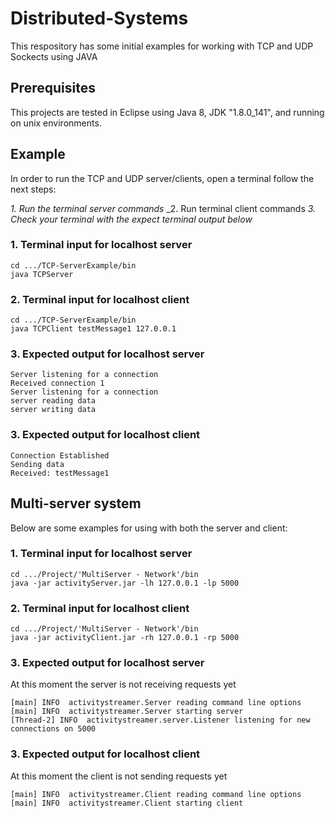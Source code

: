 # Distributed-Systems
This respository has some initial examples for working with TCP and UDP Sockects using JAVA


## Prerequisites
This projects are tested in Eclipse using Java 8, JDK "1.8.0_141", and running on unix environments.

## Example

In order to run the TCP and UDP server/clients, open a terminal follow the next steps:

_1. Run the terminal server commands_
_2. Run terminal client commands 
_3. Check your terminal with the expect terminal output below_

### 1. Terminal input for localhost server
```
cd .../TCP-ServerExample/bin
java TCPServer
```

### 2. Terminal input for localhost client
```
cd .../TCP-ServerExample/bin
java TCPClient testMessage1 127.0.0.1

```

### 3. Expected output for localhost server
```
Server listening for a connection
Received connection 1
Server listening for a connection
server reading data
server writing data
```

### 3. Expected output for localhost client
```
Connection Established
Sending data
Received: testMessage1
```

## Multi-server system

Below are some examples for using with both the server and client:

### 1. Terminal input for localhost server
```
cd .../Project/'MultiServer - Network'/bin
java -jar activityServer.jar -lh 127.0.0.1 -lp 5000
```

### 2. Terminal input for localhost client
```
cd .../Project/'MultiServer - Network'/bin
java -jar activityClient.jar -rh 127.0.0.1 -rp 5000
```

### 3. Expected output for localhost server
At this moment the server is not receiving requests yet
```
[main] INFO  activitystreamer.Server reading command line options
[main] INFO  activitystreamer.Server starting server
[Thread-2] INFO  activitystreamer.server.Listener listening for new connections on 5000
```
###
### 3. Expected output for localhost client
At this moment the client is not sending requests yet
```
[main] INFO  activitystreamer.Client reading command line options
[main] INFO  activitystreamer.Client starting client

```

